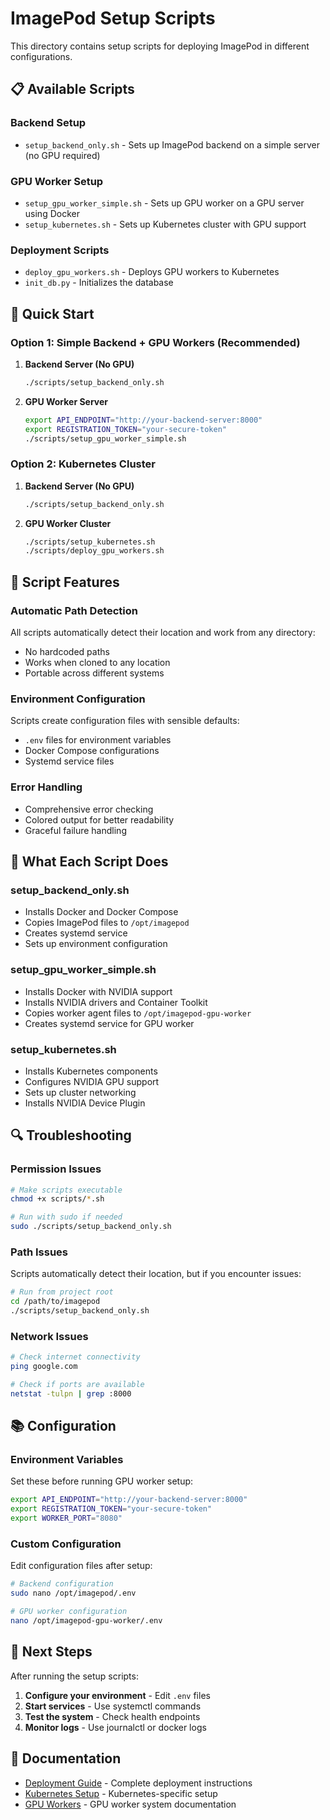 # ImagePod Setup Scripts

This directory contains setup scripts for deploying ImagePod in different configurations.

## 📋 **Available Scripts**

### **Backend Setup**
- `setup_backend_only.sh` - Sets up ImagePod backend on a simple server (no GPU required)

### **GPU Worker Setup**
- `setup_gpu_worker_simple.sh` - Sets up GPU worker on a GPU server using Docker
- `setup_kubernetes.sh` - Sets up Kubernetes cluster with GPU support

### **Deployment Scripts**
- `deploy_gpu_workers.sh` - Deploys GPU workers to Kubernetes
- `init_db.py` - Initializes the database

## 🚀 **Quick Start**

### **Option 1: Simple Backend + GPU Workers (Recommended)**

1. **Backend Server (No GPU)**
   ```bash
   ./scripts/setup_backend_only.sh
   ```

2. **GPU Worker Server**
   ```bash
   export API_ENDPOINT="http://your-backend-server:8000"
   export REGISTRATION_TOKEN="your-secure-token"
   ./scripts/setup_gpu_worker_simple.sh
   ```

### **Option 2: Kubernetes Cluster**

1. **Backend Server (No GPU)**
   ```bash
   ./scripts/setup_backend_only.sh
   ```

2. **GPU Worker Cluster**
   ```bash
   ./scripts/setup_kubernetes.sh
   ./scripts/deploy_gpu_workers.sh
   ```

## 🔧 **Script Features**

### **Automatic Path Detection**
All scripts automatically detect their location and work from any directory:
- No hardcoded paths
- Works when cloned to any location
- Portable across different systems

### **Environment Configuration**
Scripts create configuration files with sensible defaults:
- `.env` files for environment variables
- Docker Compose configurations
- Systemd service files

### **Error Handling**
- Comprehensive error checking
- Colored output for better readability
- Graceful failure handling

## 📁 **What Each Script Does**

### **setup_backend_only.sh**
- Installs Docker and Docker Compose
- Copies ImagePod files to `/opt/imagepod`
- Creates systemd service
- Sets up environment configuration

### **setup_gpu_worker_simple.sh**
- Installs Docker with NVIDIA support
- Installs NVIDIA drivers and Container Toolkit
- Copies worker agent files to `/opt/imagepod-gpu-worker`
- Creates systemd service for GPU worker

### **setup_kubernetes.sh**
- Installs Kubernetes components
- Configures NVIDIA GPU support
- Sets up cluster networking
- Installs NVIDIA Device Plugin

## 🔍 **Troubleshooting**

### **Permission Issues**
```bash
# Make scripts executable
chmod +x scripts/*.sh

# Run with sudo if needed
sudo ./scripts/setup_backend_only.sh
```

### **Path Issues**
Scripts automatically detect their location, but if you encounter issues:
```bash
# Run from project root
cd /path/to/imagepod
./scripts/setup_backend_only.sh
```

### **Network Issues**
```bash
# Check internet connectivity
ping google.com

# Check if ports are available
netstat -tulpn | grep :8000
```

## 📚 **Configuration**

### **Environment Variables**
Set these before running GPU worker setup:
```bash
export API_ENDPOINT="http://your-backend-server:8000"
export REGISTRATION_TOKEN="your-secure-token"
export WORKER_PORT="8080"
```

### **Custom Configuration**
Edit configuration files after setup:
```bash
# Backend configuration
sudo nano /opt/imagepod/.env

# GPU worker configuration
nano /opt/imagepod-gpu-worker/.env
```

## 🎯 **Next Steps**

After running the setup scripts:

1. **Configure your environment** - Edit `.env` files
2. **Start services** - Use systemctl commands
3. **Test the system** - Check health endpoints
4. **Monitor logs** - Use journalctl or docker logs

## 📖 **Documentation**

- [Deployment Guide](../DEPLOYMENT_GUIDE.md) - Complete deployment instructions
- [Kubernetes Setup](../KUBERNETES_SETUP.md) - Kubernetes-specific setup
- [GPU Workers](../GPU_WORKERS.md) - GPU worker system documentation
